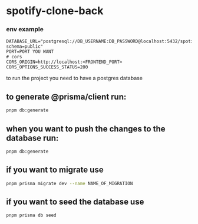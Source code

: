 # spotify-clone-back

### env example

```env
DATABASE_URL="postgresql://DB_USERNAME:DB_PASSWORD@localhost:5432/spotifyDB?schema=public"
PORT=PORT YOU WANT
# cors
CORS_ORIGIN=http://localhost:<FRONTEND_PORT>
CORS_OPTIONS_SUCCESS_STATUS=200
```

to run the project you need to have a postgres database

## to generate @prisma/client run:

```bash
pnpm db:generate
```

## when you want to push the changes to the database run:

```bash
pnpm db:generate
```

## if you want to migrate use

```bash
pnpm prisma migrate dev --name NAME_OF_MIGRATION
```

## if you want to seed the database use

```bash
pnpm prisma db seed
```